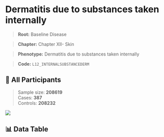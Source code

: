 # Dermatitis due to substances taken internally

> **Root:** Baseline Disease  

> **Chapter:** Chapter XII- Skin  

> **Phenotype:** Dermatitis due to substances taken internally  

> **Code:** `L12_INTERNALSUBSTANCEDERM`

## 🧪 All Participants  
> Sample size: **208619**  
> Cases: **387**  
> Controls: **208232**
<img src="/Sensitive/Figures/ALL/Incidence/L12_INTERNALSUBSTANCEDERM.png"/>

## 📊 Data Table
<CsvTableMRF src="/Sensitive/Data/ALL/Incidence/COX_L12_INTERNALSUBSTANCEDERM.csv"/>

